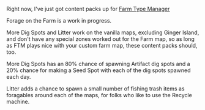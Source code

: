 Right now, I've just got content packs up for [Farm Type Manager](https://github.com/Esca-MMC/FarmTypeManager)

Forage on the Farm is a work in progress.

More Dig Spots and Litter work on the vanilla maps, excluding Ginger Island, and don't have any special zones worked out for the Farm map, so as long as FTM plays nice with your custom farm map, these content packs should, too. 

More Dig Spots has an 80% chance of spawning Artifact dig spots and a 20% chance for making a Seed Spot with each of the dig spots spawned each day. 

Litter adds a chance to spawn a small number of fishing trash items as foragables around each of the maps, for folks who like to use the Recycle machine. 
